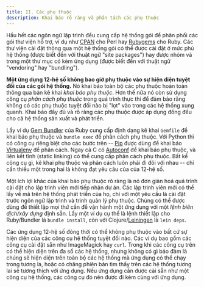 ```yaml
---
title: II. Các phụ thuộc
description: Khai báo rõ ràng và phân tách các phụ thuộc
---
```

Hầu hết các ngôn ngữ lập trình đều cung cấp hệ thống gói để phân phối các gói thư viện hỗ trợ, ví dụ như [CPAN](http://www.cpan.org/) cho Perl hay [Rubygems](http://rubygems.org/) cho Ruby.  Các thư viện cài đặt thông qua một hệ thống gói có thể được cài đặt ở mức phủ hệ thống (được biết đến với thuật ngữ "site packages") hay được nhóm và trong một thư mục có kèm ứng
dụng (được biết đến với thuật ngữ "vendoring" hay "bundling").

**Một ứng dụng 12-hệ số không bao giờ phụ thuộc vào sự hiện diện tuyệt đối của các gói hệ
thống.** Nó khai báo toàn bộ các phụ thuộc hoàn toàn thông qua bản kê khai *khai báo phụ thuộc*. Hơn thế nữa nó còn sử dụng công cụ *phân cách phụ thuộc* trong quá trình thực thi để
đảm bảo rằng không có các phụ thuộc tuyệt đối nào bị "lọt" vào trong các hệ thống xung quanh.
Khai báo đầy đủ và rõ ràng các phụ thuộc được áp dụng đồng đều cho cả hệ thống sản xuất và
phát triển.

Lấy ví dụ [Gem Bundler](http://gembundler.com/) của Ruby cung cấp định dạng kê khai `Gemfile` để khai báo phụ thuộc và `bundle exec` để phân cách phụ thuộc.  Với Python thì có công cụ riêng biệt cho các bước trên -- [Pip](http://www.pip-installer.org/en/latest/) được dùng để khai báo [Virtualenv](http://www.virtualenv.org/en/latest/) để phân cách.  Ngay cả C có [Autoconf](http://www.gnu.org/s/autoconf/) để khai báo phụ thuộc, và liên kết tĩnh (static linking) có thể cung cấp phân cách phụ thuộc.  Bất kể công cụ gì, kê khai phụ thuộc và phân cách luôn phải đi đôi với nhau -- chỉ cần thiếu một trong hai là không đạt yêu câu của của 12-hệ số.

Một ích lợi khác của khai báo phụ thuộc rõ ràng là nó đơn giản hoá quá trình cài đặt cho
lập trình viên mới tiếp nhận dự án.  Các lập trình viên mới có thể lấy về mã trên hệ thống
phát triển của họ, chỉ với một yêu cầu là cài đặt trước ngôn ngữ lập trình và trình quản lý
phụ thuộc.  Chúng có thể được dùng để thiết lập mọi thứ cần để vận hành một ứng dụng với một
*lệnh biên dịch/xây dựng* định sẵn.  Lấy một ví dụ cụ thể là lệnh thiết lập cho Ruby/Bundler là `bundle install`, còn với Clojure/[Leiningen](https://github.com/technomancy/leiningen#readme) là `lein deps`.

Các ứng dụng 12-hệ số đông thời có thể không phụ thuộc vào bất cứ sự hiện diện của các công cụ hệ thống tuyệt đối nào. Các ví dụ bao gồm các công cụ cài đặt sẵn như ImageMagick hay `curl`. Trong khi các công cụ trên có thể hiện diện trên đa số các hệ thống, nhưng không có gì bảo
đảm là chúng sẽ hiện diện trên toàn bộ các hệ thống mà ứng dụng có thể chạy trong tương la, hoặc có chăng phiên bản tìm thấy trên các hệ thống tương lai sẽ tương thích với ứng dụng.  Nếu ứng dụng cần được cài sẵn như một công cụ hệ thống, các công cụ đó nên được đi kèm cùng
với ứng dụng.
